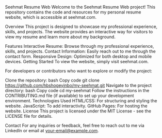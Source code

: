 Seehmat Resume Web
Welcome to the Seehmat Resume Web project! This repository contains the code and resources for my personal resume website, which is accessible at seehmat.com.

Overview
This project is designed to showcase my professional experience, skills, and projects. The website provides an interactive way for visitors to view my resume and learn more about my background.

Features
Interactive Resume: Browse through my professional experience, skills, and projects.
Contact Information: Easily reach out to me through the contact form.
Responsive Design: Optimized for both desktop and mobile devices.
Getting Started
To view the website, simply visit seehmat.com.

For developers or contributors who want to explore or modify the project:

Clone the repository:
bash
Copy code
git clone https://github.com/hbshogeyinbo/my-seehmat.git
Navigate to the project directory:
bash
Copy code
cd my-seehmat
Follow the instructions in the CONTRIBUTING.md file (if available) to set up your development environment.
Technologies Used
HTML/CSS: For structuring and styling the website.
JavaScript: To add interactivity.
GitHub Pages: For hosting the website.
License
This project is licensed under the MIT License - see the LICENSE file for details.

Contact
For any inquiries or feedback, feel free to reach out to me via LinkedIn or email at your-email@example.com.
